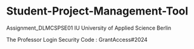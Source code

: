 # Student-Project-Management-Tool
Assignment_DLMCSPSE01 IU University of Applied Science Berlin

The Professor Login Security Code : GrantAccess#2024
